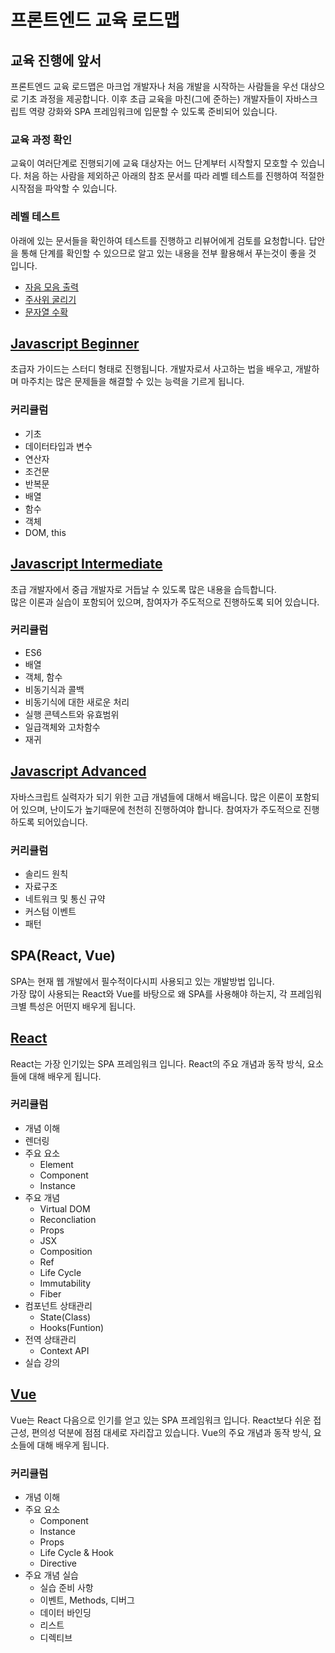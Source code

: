# 프론트엔드 교육 로드맵

## 교육 진행에 앞서

프론트엔드 교육 로드맵은 마크업 개발자나 처음 개발을 시작하는 사람들을 우선 대상으로 기초 과정을 제공합니다.
이후 초급 교육을 마친(그에 준하는) 개발자들이 자바스크립트 역량 강화와 SPA 프레임워크에 입문할 수 있도록 준비되어 있습니다.

### 교육 과정 확인

교육이 여러단계로 진행되기에 교육 대상자는 어느 단계부터 시작할지 모호할 수 있습니다.
처음 하는 사람을 제외하곤 아래의 참조 문서를 따라 레벨 테스트를 진행하여 적절한 시작점을 파악할 수 있습니다.

### 레벨 테스트

아래에 있는 문서들을 확인하여 테스트를 진행하고 리뷰어에게 검토를 요청합니다.
답안을 통해 단계를 확인할 수 있으므로 알고 있는 내용을 전부 활용해서 푸는것이 좋을 것 입니다.

- [자음 모음 출력](https://jsfiddle.net/carlos_yang/t3v87e6p/)
- [주사위 굴리기](https://jsfiddle.net/carlos_yang/p7eb863n/)
- [문자열 수확](https://jsfiddle.net/carlos_yang/gf62pL90/)

## [Javascript Beginner](https://github.com/carlos-dev-yang/roadmap-js/tree/master/javascript/1.beginner)

초급자 가이드는 스터디 형태로 진행됩니다.
개발자로서 사고하는 법을 배우고, 개발하며 마주치는 많은 문제들을 해결할 수 있는 능력을 기르게 됩니다.

### 커리큘럼

- 기초
- 데이터타입과 변수
- 연산자
- 조건문
- 반복문
- 배열
- 함수
- 객체
- DOM, this

## [Javascript Intermediate](https://github.com/carlos-dev-yang/roadmap-js/tree/master/javascript/2.intermediate)

초급 개발자에서 중급 개발자로 거듭날 수 있도록 많은 내용을 습득합니다.  
많은 이론과 실습이 포함되어 있으며, 참여자가 주도적으로 진행하도록 되어 있습니다.

### 커리큘럼

- ES6
- 배열
- 객체, 함수
- 비동기식과 콜백
- 비동기식에 대한 새로운 처리
- 실행 콘텍스트와 유효범위
- 일급객체와 고차함수
- 재귀

## [Javascript Advanced](https://github.com/carlos-dev-yang/roadmap-js/tree/master/javascript/3.advanced)

자바스크립트 실력자가 되기 위한 고급 개념들에 대해서 배웁니다.
많은 이론이 포함되어 있으며, 난이도가 높기때문에 천천히 진행하여야 합니다. 참여자가 주도적으로 진행하도록 되어있습니다.

### 커리큘럼

- 솔리드 원칙
- 자료구조
- 네트워크 및 통신 규약
- 커스텀 이벤트
- 패턴

## SPA(React, Vue)

SPA는 현재 웹 개발에서 필수적이다시피 사용되고 있는 개발방법 입니다.  
가장 많이 사용되는 React와 Vue를 바탕으로 왜 SPA를 사용해야 하는지, 각 프레임워크별 특성은 어떤지 배우게 됩니다.

## [React](https://github.com/carlos-dev-yang/roadmap-js/tree/master/react/basic)

React는 가장 인기있는 SPA 프레임워크 입니다. React의 주요 개념과 동작 방식, 요소들에 대해 배우게 됩니다.

### 커리큘럼

- 개념 이해
- 렌더링
- 주요 요소
  - Element
  - Component
  - Instance
- 주요 개념
  - Virtual DOM
  - Reconcliation
  - Props
  - JSX
  - Composition
  - Ref
  - Life Cycle
  - Immutability
  - Fiber
- 컴포넌트 상태관리
  - State(Class)
  - Hooks(Funtion)
- 전역 상태관리
  - Context API
- 실습 강의

## [Vue](https://github.com/carlos-dev-yang/roadmap-js/tree/master/vue/basic)

Vue는 React 다음으로 인기를 얻고 있는 SPA 프레임워크 입니다. React보다 쉬운 접근성, 편의성 덕분에 점점 대세로 자리잡고 있습니다.
Vue의 주요 개념과 동작 방식, 요소들에 대해 배우게 됩니다.

### 커리큘럼

- 개념 이해
- 주요 요소
  - Component
  - Instance
  - Props
  - Life Cycle & Hook
  - Directive
- 주요 개념 실습
  - 실습 준비 사항
  - 이벤트, Methods, 디버그
  - 데이터 바인딩
  - 리스트
  - 디렉티브
